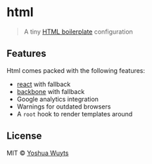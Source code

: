 # html

> A tiny [HTML boilerplate](h5bp.com) configuration

## Features
Html comes packed with the following features:
- [react]() with fallback
- [backbone]() with fallback
- Google analytics integration
- Warnings for outdated browsers
- A ````root```` hook to render templates around

## License
MIT © [Yoshua Wuyts](yoshuawuyts.com)


